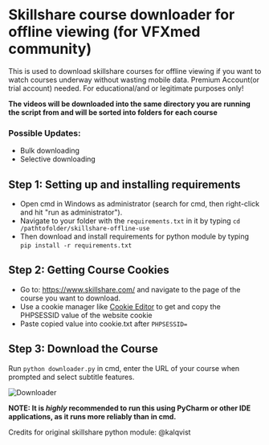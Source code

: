 # Skillshare course downloader for offline viewing (for VFXmed community)
This is used to download skillshare courses for offline viewing if you want to watch courses underway without wasting mobile data.
Premium Account(or trial account) needed.
For educational/and or legitimate purposes only!

**The videos will be downloaded into the same directory you are running the script from and will be sorted into folders for each course**

### Possible Updates:
- Bulk downloading
- Selective downloading

## Step 1: Setting up and installing requirements
- Open cmd in Windows as administrator (search for cmd, then right-click and hit "run as administrator").
- Navigate to your folder with the ```requirements.txt``` in it by typing ```cd /pathtofolder/skillshare-offline-use```
- Then download and install requirements for python module by typing ```pip install -r requirements.txt```

## Step 2: Getting Course Cookies
- Go to: https://www.skillshare.com/ and navigate to the page of the course you want to download.
- Use a cookie manager like <a href="https://microsoftedge.microsoft.com/addons/detail/cookie-editor/ajfboaconbpkglpfanbmlfgojgndmhmc?hl=de" target="_blank">Cookie Editor</a> to get and copy the PHPSESSID value of the website cookie
- Paste copied value into cookie.txt after ```PHPSESSID=```

## Step 3: Download the Course
Run ```python downloader.py``` in cmd, enter the URL of your course when prompted and select subtitle features.

![Downloader](https://user-images.githubusercontent.com/45739297/158018672-ea92062c-1a63-4a8d-ba9a-7fd14439c7cb.JPG)



**NOTE: It is _highly_ recommended to run this using PyCharm or other IDE applications, as it runs more reliably than in cmd.**

Credits for original skillshare python module: @kalqvist
